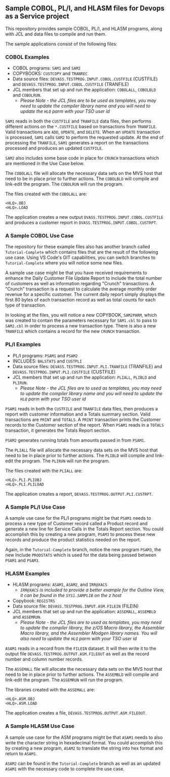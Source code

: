 ## Sample COBOL, PL/I, and HLASM files for Devops as a Service project

This repository provides sample COBOL, PL/I, and HLASM programs, along with JCL and data files to compile and run them.

The sample applications consist of the following files:

### COBOL Examples

- COBOL programs: `SAM1` and `SAM2`
- COPYBOOKS: `CUSTCOPY` and `TRANREC`
- Data source files: `DEVASS.TESTPROG.INPUT.COBOL.CUSTFILE` (CUSTFILE) and `DEVASS.TESTPROG.INPUT.COBOL.CUSTFILE` (TRANFILE)
- JCL members that set up and run the application: `COBOLALL`, `COBOLBLD` and `COBOLRUN`.
  - _Please Note - the JCL files are to be used as templates, you may need to update the compiler library name and you will need to update the `HLQ` parm with your TSO user id_

`SAM1` reads in both the `CUSTFILE` and `TRANFILE` data files, then performs different actions on the `*.CUSTFILE` based on transactions from `TRANFILE`. Valid transactions are `ADD`, `UPDATE`, and `DELETE`. When an `UPDATE` transaction is processed, `SAM1` calls `SAM2` to perform the requested update. At the end of processing the `TRANFILE`, `SAM1` generates a report on the transactions processed and produces an updated `CUSTFILE`.

`SAM2` also includes some base code in place for `CRUNCH` transactions which are mentioned in the Use Case below.

The `COBOLALL` file will allocate the necessary data sets on the MVS host that need to be in place prior to further actions.
The `COBOLBLD` will compile and link-edit the program.
The `COBOLRUN` will run the program.

The files created with the `COBOLALL` are:

```ascii
<HLQ>.OBJ
<HLQ>.LOAD
```

The application creates a new output `DVASS.TESTPROG.INPUT.COBOL.CUSTFILE` and produces a customer report in `DVASS.TESTPROG.INPUT.COBOL.CUSTRPT`.

### A Sample COBOL Use Case

The repository for these example files also has another branch called `Tutorial-Complete` which contains files that are the result of the following use case.  Using VS Code's GIT capabilities, you can switch branches to `Tutorial-Complete` where you will notice some new files.

A sample use case might be that you have received requirements to enhance the Daily Customer File Update Report to include the total number of customers as well as information regarding "Crunch" transactions.  A "Crunch" transaction is a request to calculate the average monthly order revenue for a specific customer.  The current daily report simply displays the first 80 bytes of each transaction record as well as total counts for each type of transaction.

In looking at the files, you will notice a new COPYBOOK, `SAM2PARM`, which was created to contain the parameters necessary for `SAM1.cbl` to pass to `SAM2.cbl` in order to process a new transaction type.  There is also a new `TRANFILE` which contains a record for the new `CRUNCH` transaction.

### PL/I Examples

- PL/I programs: `PSAM1` and `PSAM2`
- INCLUDES: `BALSTATS` and `CUSTPLI`
- Data source files: `DEVASS.TESTPROG.INPUT.PLI.TRANFILE` (TRANFILE) and `DEVASS.TESTPROG.INPUT.PLI.CUSTFILE` (CUSTFILE)
- JCL members that set up and run the application: `PLIALL`, `PLIBLD` and `PLIRUN`.
  - _Please Note - the JCL files are to used as templates, you may need to update the compiler library name and you will need to update the `HLQ` parm with your TSO user id_

`PSAM1` reads in both the `CUSTFILE` and `TRANFILE` data files, then produces a report with customer information and a Totals summary section. Valid transactions are `PRINT` and `TOTALS`. A `PRINT` transaction prints the Customer records to the Customer section of the report. When `PSAM1` reads in a `TOTALS` transaction, it generates the Totals Report section.

`PSAM2` generates running totals from amounts passed in from `PSAM1`.

The `PLIALL` file will allocate the necessary data sets on the MVS host that need to be in place prior to further actions.
The `PLIBLD` will compile and link-edit the program.
The `PLIRUN` will run the program.

The files created with the `PLIALL` are:

```ascii
<HLQ>.PLI.PLIOBJ
<HLQ>.PLI.PLILOAD
```

The application creates a report, `DEVASS.TESTPROG.OUTPUT.PLI.CUSTRPT`.

### A Sample PL/I Use Case

A sample use case for the PL/I programs might be that `PSAM1` needs to process a new type of Customer record called a Product record and generate a new line for Service Calls in the Totals Report section.  You could accomplish this by creating a new program, `PSAM3` to process these new records and produce the product statistics needed on the report.

Again, in the `Tutorial-Complete` branch, notice the new program `PSAM3`, the new Include `PRODSTATS` which is used for the data being passed between `PSAM1` and `PSAM3`.

### HLASM Examples

- HLASM programs: `ASAM1`, `ASAM2`, and `IRR@XACS`
  - _`IRR@XACS` is included to provide a better example for the Outline View, it can be found in the `SYS1.SAMPLIB` on the z host_
- Copybook: `REGISTRS`
- Data source file: `DEVASS.TESTPROG.INPUT.ASM.FILEIN` (FILEIN)
- JCL members that set up and run the application: `ASSEMALL`, `ASSEMBLD` and `ASSEMRUN`.
  - _Please Note - the JCL files are to used as templates, you may need to update the compiler library, the z/OS Macro library, the Assembler Macro library, and the Assembler Modgen library names.  You will also need to update the `HLQ` parm with your TSO user id_

`ASAM1` reads in a record from the `FILEIN` dataset.  It will then write it to the output file `DEVASS.TESTPROG.OUTPUT.ASM.FILEOUT` as well as the record number and column number records.

The `ASSEMALL` file will allocate the necessary data sets on the MVS host that need to be in place prior to further actions.
The `ASSEMBLD` will compile and link-edit the program.
The `ASSEMRUN` will run the program.

The libraries created with the `ASSEMALL` are:

```ascii
<HLQ>.ASM.OBJ
<HLQ>.ASM.LOAD
```

The application creates a file, `DEVASS.TESTPROG.OUTPUT.ASM.FILEOUT`.

### A Sample HLASM Use Case

A sample use case for the ASM programs might be that `ASAM1` needs to also write the character string in hexadecimal format.  You could accomplish this by creating a new program, `ASAM2` to translate the string into hex format and return to `ASAM1`.

`ASAM2` can be found in the `Tutorial-Complete` branch as well as an updated `ASAM1` with the necessary code to complete the use case.

